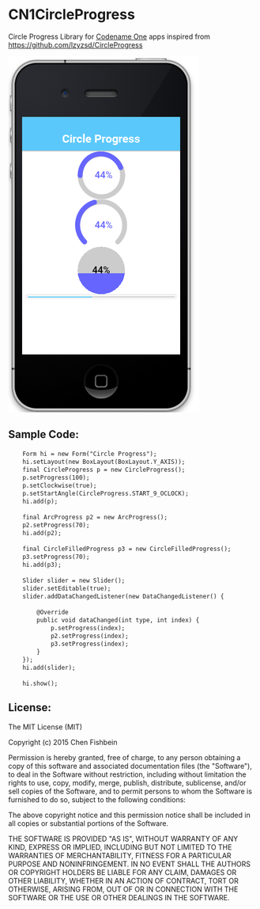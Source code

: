 # CN1CircleProgress
Circle Progress Library for [Codename One](https://github.com/codenameone/CodenameOne) apps
inspired from https://github.com/lzyzsd/CircleProgress

![alt tag](https://github.com/chen-fishbein/CN1CircleProgress/blob/master/image1.png)

## Sample Code:

        Form hi = new Form("Circle Progress");
        hi.setLayout(new BoxLayout(BoxLayout.Y_AXIS));
        final CircleProgress p = new CircleProgress();
        p.setProgress(100);
        p.setClockwise(true);
        p.setStartAngle(CircleProgress.START_9_OCLOCK);
        hi.add(p);
        
        final ArcProgress p2 = new ArcProgress();
        p2.setProgress(70);
        hi.add(p2);

        final CircleFilledProgress p3 = new CircleFilledProgress();
        p3.setProgress(70);
        hi.add(p3);
        
        Slider slider = new Slider();
        slider.setEditable(true);
        slider.addDataChangedListener(new DataChangedListener() {

            @Override
            public void dataChanged(int type, int index) {
                p.setProgress(index);
                p2.setProgress(index);
                p3.setProgress(index);
            }
        });
        hi.add(slider);
        
        hi.show();

## License:

The MIT License (MIT)

Copyright (c) 2015 Chen Fishbein

Permission is hereby granted, free of charge, to any person obtaining a copy of this software and associated documentation files (the "Software"), to deal in the Software without restriction, including without limitation the rights to use, copy, modify, merge, publish, distribute, sublicense, and/or sell copies of the Software, and to permit persons to whom the Software is furnished to do so, subject to the following conditions:

The above copyright notice and this permission notice shall be included in all copies or substantial portions of the Software.

THE SOFTWARE IS PROVIDED "AS IS", WITHOUT WARRANTY OF ANY KIND, EXPRESS OR IMPLIED, INCLUDING BUT NOT LIMITED TO THE WARRANTIES OF MERCHANTABILITY, FITNESS FOR A PARTICULAR PURPOSE AND NONINFRINGEMENT. IN NO EVENT SHALL THE AUTHORS OR COPYRIGHT HOLDERS BE LIABLE FOR ANY CLAIM, DAMAGES OR OTHER LIABILITY, WHETHER IN AN ACTION OF CONTRACT, TORT OR OTHERWISE, ARISING FROM, OUT OF OR IN CONNECTION WITH THE SOFTWARE OR THE USE OR OTHER DEALINGS IN THE SOFTWARE.        

